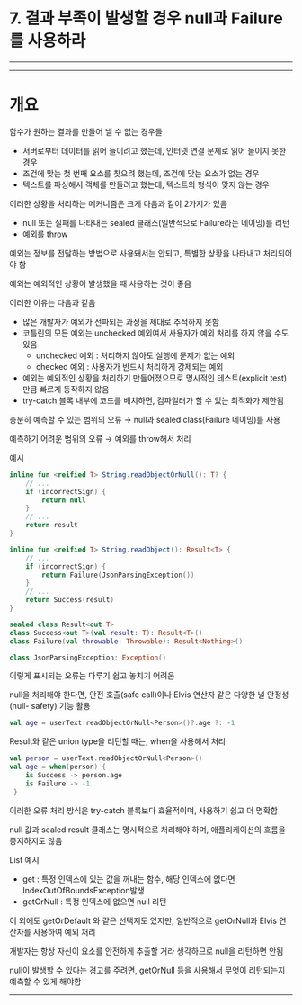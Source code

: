# 7. 결과 부족이 발생할 경우 null과 Failure를 사용하라

---

---

# 개요

함수가 원하는 결과를 만들어 낼 수 없는 경우들

- 서버로부터 데이터를 읽어 들이려고 했는데, 인터넷 연결 문제로 읽어 들이지 못한 경우
- 조건에 맞는 첫 번째 요소를 찾으려 했는데, 조건에 맞는 요소가 없는 경우
- 텍스트를 파싱해서 객체를 만들려고 했는데, 텍스트의 형식이 맞지 않는 경우

이러한 상황을 처리하는 메커니즘은 크게 다음과 같이 2가지가 있음

- null 또는 실패를 나타내는 sealed 클래스(일반적으로 Failure라는 네이밍)를 리턴
- 예외를 throw

예외는 정보를 전달하는 방법으로 사용돼서는 안되고, 특별한 상황을 나타내고 처리되어야 함

예외는 예외적인 상황이 발생했을 때 사용하는 것이 좋음

이러한 이유는 다음과 같음

- 많은 개발자가 예외가 전파되는 과정을 제대로 추적하지 못함
- 코틀린의 모든 예외는 unchecked 예외여서 사용자가 예외 처리를 하지 않을 수도 있음
    - unchecked 예외 : 처리하지 않아도 실행에 문제가 없는 예외
    - checked 예외 : 사용자가 반드시 처리하게 강제되는 예외
- 예외는 예외적인 상황을 처리하기 만들어졌으므로 명시적인 테스트(explicit test)만큼 빠르게 동작하지 않음
- try-catch 블록 내부에 코드를 배치하면, 컴파일러가 할 수 있는 최적화가 제한됨

충분히 예측할 수 있는 범위의 오류 → null과 sealed class(Failure 네이밍)를 사용

예측하기 어려운 범위의 오류 → 예외를 throw해서 처리

예시

```kotlin
inline fun <reified T> String.readObjectOrNull(): T? {
    // ...
    if (incorrectSign) {
        return null
    }
    // ...
    return result
}

inline fun <reified T> String.readObject(): Result<T> {
    // ...
    if (incorrectSign) {
        return Failure(JsonParsingException())
    }
    // ...
    return Success(result)
}

sealed class Result<out T>
class Success<out T>(val result: T): Result<T>()
class Failure(val throwable: Throwable): Result<Nothing>()

class JsonParsingException: Exception()
```

이렇게 표시되는 오류는 다루기 쉽고 놓치기 어려움

null을 처리해야 한다면, 안전 호출(safe call)이나 Elvis 연산자 같은 다양한 널 안정성(null- safety) 기능 활용

```kotlin
val age = userText.readObjectOrNull<Person>()?.age ?: -1
```

Result와 같은 union type을 리턴할 때는, when을 사용해서 처리

```kotlin
val person = userText.readObjectOrNull<Person>()
val age = when(person) {
    is Success -> person.age
    is Failure -> -1
 }
```

이러한 오류 처리 방식은 try-catch 블록보다 효율적이며, 사용하기 쉽고 더 명확함

null 값과 sealed result 클래스는 명시적으로 처리해야 하며, 애플리케이션의 흐름을 중지하지도 않음

List 예시

- get : 특정 인덱스에 있는 값을 꺼내는 함수, 해당 인덱스에 없다면 IndexOutOfBoundsException발생
- getOrNull : 특정 인덱스에 없으면 null 리턴

이 외에도 getOrDefault 와 같은 선택지도 있지만, 일반적으로 getOrNull과 Elvis 연산자를 사용하여 예외 처리

개발자는 항상 자신이 요소를 안전하게 추출할 거라 생각하므로 null을 리턴하면 안됨

null이 발생할 수 있다는 경고를 주려면, getOrNull 등을 사용해서 무엇이 리턴되는지 예측할 수 있게 해야함

---